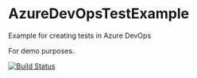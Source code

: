 # AzureDevOpsTestExample
Example for creating tests in Azure DevOps

For demo purposes.

[![Build Status](https://dev.azure.com/wrainaud/Pipeline%20Example/_apis/build/status/wrainaud.AzureDevOpsTestExample?branchName=main)](https://dev.azure.com/wrainaud/Pipeline%20Example/_build/latest?definitionId=1&branchName=main)